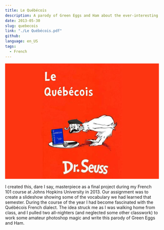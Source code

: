 ```yaml
---
title: Le Québécois
description: A parody of Green Eggs and Ham about the ever-interesting Canadian French dialect Québécois.
date: 2013-05-30
slug: quebecois
link: "./Le Québécois.pdf"
github: 
language: en_US
tags:
  - French
---
```


![The cover of this beatiful work of art, a parody of Green Eggs and Ham](./Le_Cover.jpg)

I created this, dare I say, masterpiece as a final project during my French 101 course at Johns Hopkins University in 2013. Our assignment was to create a slideshow showing some of the vocabulary we had learned that semester. During the course of the year I had become fascinated with the Québécois French dialect. The idea struck me as I was walking home from class, and I pulled two all-nighters (and neglected some other classwork) to work some amateur photoshop magic and write this parody of Green Eggs and Ham.